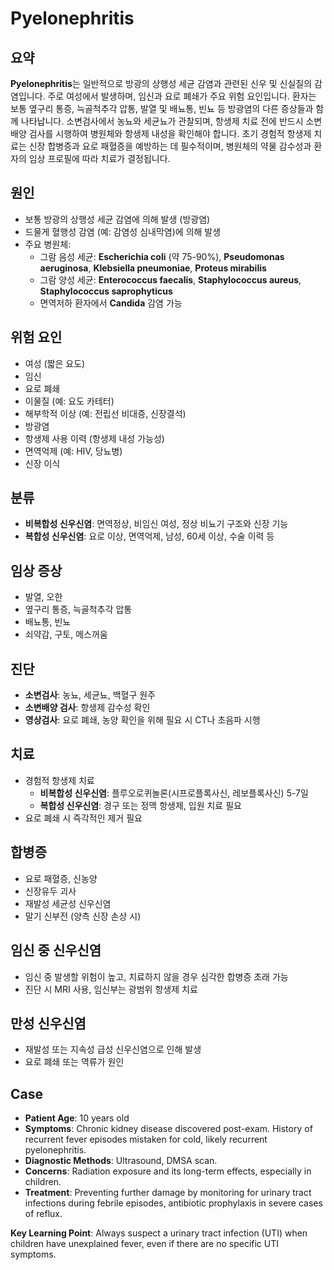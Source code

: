 # Pyelonephritis

## 요약
**Pyelonephritis**는 일반적으로 방광의 상행성 세균 감염과 관련된 신우 및 신실질의 감염입니다. 주로 여성에서 발생하며, 임신과 요로 폐쇄가 주요 위험 요인입니다. 환자는 보통 옆구리 통증, 늑골척추각 압통, 발열 및 배뇨통, 빈뇨 등 방광염의 다른 증상들과 함께 나타납니다. 소변검사에서 농뇨와 세균뇨가 관찰되며, 항생제 치료 전에 반드시 소변 배양 검사를 시행하여 병원체와 항생제 내성을 확인해야 합니다. 초기 경험적 항생제 치료는 신장 합병증과 요로 패혈증을 예방하는 데 필수적이며, 병원체의 약물 감수성과 환자의 임상 프로필에 따라 치료가 결정됩니다.

## 원인
- 보통 방광의 상행성 세균 감염에 의해 발생 (방광염)
- 드물게 혈행성 감염 (예: 감염성 심내막염)에 의해 발생
- 주요 병원체:
  - 그람 음성 세균: **Escherichia coli** (약 75-90%), **Pseudomonas aeruginosa**, **Klebsiella pneumoniae**, **Proteus mirabilis**
  - 그람 양성 세균: **Enterococcus faecalis**, **Staphylococcus aureus**, **Staphylococcus saprophyticus**
  - 면역저하 환자에서 **Candida** 감염 가능

## 위험 요인
- 여성 (짧은 요도)
- 임신
- 요로 폐쇄
- 이물질 (예: 요도 카테터)
- 해부학적 이상 (예: 전립선 비대증, 신장결석)
- 방광염
- 항생제 사용 이력 (항생제 내성 가능성)
- 면역억제 (예: HIV, 당뇨병)
- 신장 이식

## 분류
- **비복합성 신우신염**: 면역정상, 비임신 여성, 정상 비뇨기 구조와 신장 기능
- **복합성 신우신염**: 요로 이상, 면역억제, 남성, 60세 이상, 수술 이력 등

## 임상 증상
- 발열, 오한
- 옆구리 통증, 늑골척추각 압통
- 배뇨통, 빈뇨
- 쇠약감, 구토, 메스꺼움

## 진단
- **소변검사**: 농뇨, 세균뇨, 백혈구 원주
- **소변배양 검사**: 항생제 감수성 확인
- **영상검사**: 요로 폐쇄, 농양 확인을 위해 필요 시 CT나 초음파 시행

## 치료
- 경험적 항생제 치료
  - **비복합성 신우신염**: 플루오로퀴놀론(시프로플록사신, 레보플록사신) 5-7일
  - **복합성 신우신염**: 경구 또는 정맥 항생제, 입원 치료 필요
- 요로 폐쇄 시 즉각적인 제거 필요

## 합병증
- 요로 패혈증, 신농양
- 신장유두 괴사
- 재발성 세균성 신우신염
- 말기 신부전 (양측 신장 손상 시)

## 임신 중 신우신염
- 임신 중 발생할 위험이 높고, 치료하지 않을 경우 심각한 합병증 초래 가능
- 진단 시 MRI 사용, 임신부는 광범위 항생제 치료

## 만성 신우신염
- 재발성 또는 지속성 급성 신우신염으로 인해 발생
- 요로 폐쇄 또는 역류가 원인


## Case
- **Patient Age**: 10 years old
- **Symptoms**: Chronic kidney disease discovered post-exam. History of recurrent fever episodes mistaken for cold, likely recurrent pyelonephritis.
- **Diagnostic Methods**: Ultrasound, DMSA scan.
- **Concerns**: Radiation exposure and its long-term effects, especially in children.
- **Treatment**: Preventing further damage by monitoring for urinary tract infections during febrile episodes, antibiotic prophylaxis in severe cases of reflux.

**Key Learning Point**: Always suspect a urinary tract infection (UTI) when children have unexplained fever, even if there are no specific UTI symptoms.

